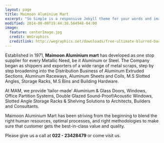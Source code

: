 ```yaml
---
layout: page
title: Maimoon Aluminium Mart
excerpt: "So Simple is a responsive Jekyll theme for your words and images."
modified: 2014-08-08T19:44:38.564948-04:00
image:
  feature: centerImage.jpg
  credit: WeGraphics
  creditlink: http://wegraphics.net/downloads/free-ultimate-blurred-background-pack/
---
```


Established in 1971, **Maimoon Aluminium mart** has developed as one stop supplier for every Metallic Need, be it Aluminum or Steel. The Company began as shippers and exporters of a wide range of metal scraps, step by step broadening into the Distribution Business of Aluminum Extruded Sections, Aluminum Raceways, Aluminum Sheets and Coils, M.S Slotted Angles, Storage Racks, M.S Bins and Building Hardware.

At MAM, we provide ‘tailor-made’ Aluminium & Glass Doors, Windows, Office Partition Systems, Double Glazed Sound-Proof/Acoustic Windows, Slotted Angle Storage Racks & Shelving Solutions to Architects, Builders and Consultants.

Maimoon Aluminium Mart has been striving from the beginning to blend the right human resources, optimal processes, and right methodologies to make sure that customer gets the best-in-class value and quality.

Please give us a call at **022 - 23428479** or come visit us.
